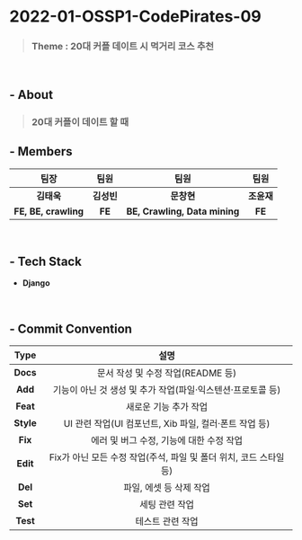 # 2022-01-OSSP1-CodePirates-09

> ### Theme : 20대 커플 데이트 시 먹거리 코스 추천 
</br>

## - About
> ### 20대 커플이 데이트 할 때 

## - Members
| 팀장 | 팀원 | 팀원 | 팀원 |
|:--:|:--:|:--:|:--:|
|**김태욱**|**김성빈**|**문창현**|**조윤재**|
|**FE, BE, crawling**|**FE**|**BE, Crawling, Data mining**|**FE**|
</br>

## - Tech Stack
- **Django**
</br>

## - Commit Convention
|**Type**|설명|
|:--:|:--:|
|**Docs** |  문서 작성 및 수정 작업(README 등)  |
|**Add**  |  기능이 아닌 것 생성 및 추가 작업(파일·익스텐션·프로토콜 등)  |
|**Feat**  | 새로운 기능 추가 작업  |
|**Style** |  UI 관련 작업(UI 컴포넌트, Xib 파일, 컬러·폰트 작업 등)  |
|**Fix** |  에러 및 버그 수정, 기능에 대한 수정 작업  |
|**Edit** |  Fix가 아닌 모든 수정 작업(주석, 파일 및 폴더 위치, 코드 스타일 등)  |
|**Del**   | 파일, 에셋 등 삭제 작업  |
|**Set**   | 세팅 관련 작업  |
|**Test**  |  테스트 관련 작업  |
</br>
